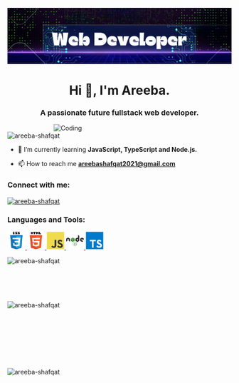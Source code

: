 ![logo](https://github.com/Areeba-Shafqat/Areeba-Shafqat/blob/main/Simple%20Work%20LinkedIn%20Banner.png)

<h1 align="center">Hi 👋, I'm Areeba.</h1>
<h3 align="center">A passionate future fullstack web developer.</h3>

<img align="right" alt="Coding" width="400" src="https://i.pinimg.com/originals/e7/26/c7/e726c74ac081eed50feee1433d12c998.gif">

<p align="left"> <img src="https://komarev.com/ghpvc/?username=areeba-shafqat&label=Profile%20views&color=0e75b6&style=flat" alt="areeba-shafqat" /> </p>

- 🌱 I’m currently learning **JavaScript, TypeScript and Node.js.**

- 📫 How to reach me **areebashafqat2021@gmail.com**

<h3 align="left">Connect with me:</h3>
<p align="left">
<a href="https://linkedin.com/in/areeba-shafqat" target="blank"><img align="center" src="https://raw.githubusercontent.com/rahuldkjain/github-profile-readme-generator/master/src/images/icons/Social/linked-in-alt.svg" alt="areeba-shafqat" height="30" width="40" /></a>
</p>

<h3 align="left">Languages and Tools:</h3>
<p align="left"> <a href="https://www.w3schools.com/css/" target="_blank" rel="noreferrer"> <img src="https://raw.githubusercontent.com/devicons/devicon/master/icons/css3/css3-original-wordmark.svg" alt="css3" width="40" height="40"/> </a> <a href="https://www.w3.org/html/" target="_blank" rel="noreferrer"> <img src="https://raw.githubusercontent.com/devicons/devicon/master/icons/html5/html5-original-wordmark.svg" alt="html5" width="40" height="40"/> </a> <a href="https://developer.mozilla.org/en-US/docs/Web/JavaScript" target="_blank" rel="noreferrer"> <img src="https://raw.githubusercontent.com/devicons/devicon/master/icons/javascript/javascript-original.svg" alt="javascript" width="40" height="40"/> </a> <a href="https://nodejs.org" target="_blank" rel="noreferrer"> <img src="https://raw.githubusercontent.com/devicons/devicon/master/icons/nodejs/nodejs-original-wordmark.svg" alt="nodejs" width="40" height="40"/> </a> <a href="https://www.typescriptlang.org/" target="_blank" rel="noreferrer"> <img src="https://raw.githubusercontent.com/devicons/devicon/master/icons/typescript/typescript-original.svg" alt="typescript" width="40" height="40"/> </a> </p>

<p><img align="left" src="https://github-readme-stats.vercel.app/api/top-langs?username=areeba-shafqat&show_icons=true&locale=en&layout=compact" alt="areeba-shafqat" /></p></br></br></br></br></br>

<p><img align="left" src="https://github-readme-stats.vercel.app/api?username=areeba-shafqat&show_icons=true&locale=en" alt="areeba-shafqat" /></p></br></br></br></br></br></br></br></br>


<p><img align="left" src="https://github-readme-streak-stats.herokuapp.com/?user=areeba-shafqat&" alt="areeba-shafqat" /></p>
